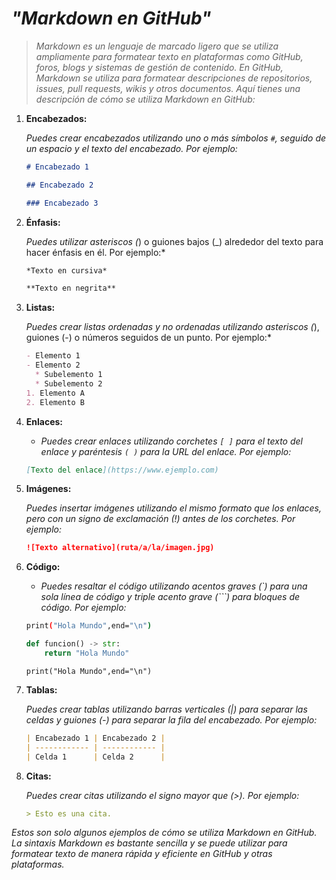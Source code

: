 <!-- Autor: Daniel Benjamin Perez Morales -->
<!-- GitHub: https://github.com/DanielBenjaminPerezMoralesDev13 -->
<!-- Gitlab: https://gitlab.com/DanielBenjaminPerezMoralesDev13 -->
<!-- Correo electrónico: danielperezdev@proton.me -->

# ***"Markdown en GitHub"***

> *Markdown es un lenguaje de marcado ligero que se utiliza ampliamente para formatear texto en plataformas como GitHub, foros, blogs y sistemas de gestión de contenido. En GitHub, Markdown se utiliza para formatear descripciones de repositorios, issues, pull requests, wikis y otros documentos. Aquí tienes una descripción de cómo se utiliza Markdown en GitHub:*

1. **Encabezados:**

   *Puedes crear encabezados utilizando uno o más símbolos `#`, seguido de un espacio y el texto del encabezado. Por ejemplo:*

   ```markdown
   # Encabezado 1
   ```

   ```markdown
   ## Encabezado 2
   ```

   ```markdown
   ### Encabezado 3
   ```

2. **Énfasis:**

   *Puedes utilizar asteriscos (*) o guiones bajos (_) alrededor del texto para hacer énfasis en él. Por ejemplo:*

   ```markdown
   *Texto en cursiva*
   ```

   ```markdown
   **Texto en negrita**
   ```

3. **Listas:**

   *Puedes crear listas ordenadas y no ordenadas utilizando asteriscos (*), guiones (-) o números seguidos de un punto. Por ejemplo:*

   ```markdown
   - Elemento 1
   - Elemento 2
     * Subelemento 1
     * Subelemento 2
   1. Elemento A
   2. Elemento B
   ```

4. **Enlaces:**

   - *Puedes crear enlaces utilizando corchetes `[ ]` para el texto del enlace y paréntesis `( )` para la URL del enlace. Por ejemplo:*

   ```markdown
   [Texto del enlace](https://www.ejemplo.com)
   ```

5. **Imágenes:**

   *Puedes insertar imágenes utilizando el mismo formato que los enlaces, pero con un signo de exclamación (!) antes de los corchetes. Por ejemplo:*

   ```markdown
   ![Texto alternativo](ruta/a/la/imagen.jpg)
   ```

6. **Código:**

   - *Puedes resaltar el código utilizando acentos graves (`) para una sola línea de código y triple acento grave (```) para bloques de código. Por ejemplo:*

   ```bash
   print("Hola Mundo",end="\n")
   ```

   ```python
   def funcion() -> str:
       return "Hola Mundo"
   ```

   `print("Hola Mundo",end="\n")`

7. **Tablas:**

   *Puedes crear tablas utilizando barras verticales (|) para separar las celdas y guiones (-) para separar la fila del encabezado. Por ejemplo:*

   ```markdown
   | Encabezado 1 | Encabezado 2 |
   | ------------ | ------------ |
   | Celda 1      | Celda 2      |
   ```

8. **Citas:**

   *Puedes crear citas utilizando el signo mayor que (>). Por ejemplo:*

   ```markdown
   > Esto es una cita.
   ```

*Estos son solo algunos ejemplos de cómo se utiliza Markdown en GitHub. La sintaxis Markdown es bastante sencilla y se puede utilizar para formatear texto de manera rápida y eficiente en GitHub y otras plataformas.*
